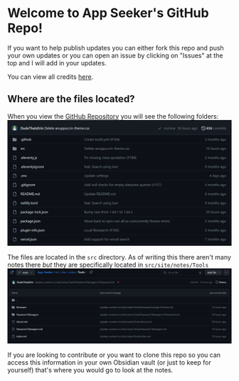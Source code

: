 # Welcome to App Seeker's GitHub Repo!
If you want to help publish updates you can either fork this repo and push your own updates or you can open an issue by clicking on "Issues" at the top and I will add in your updates.

You can view all credits [here](https://appseeker.org/about).

## Where are the files located?
When you view the [GitHub Repository](https://github.com/DudeThatsErin/App-Seeker) you will see the following folders:
![](https://github.com/DudeThatsErin/App-Seeker/blob/main/src/site/img/user/Tools/images/github_repo.png)

The files are located in the `src` directory. As of writing this there aren't many notes there *but* they are specifically located in `src/site/notes/Tools`
![](https://github.com/DudeThatsErin/App-Seeker/blob/main/src/site/img/user/Tools/images/github_repo_notes.png)

If you are looking to contribute or you want to clone this repo so you can access this information in your own Obsidian vault (or just to keep for yourself) that's where you would go to look at the notes.
